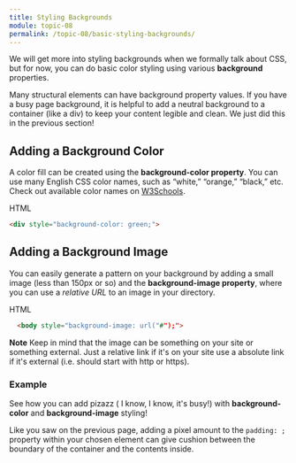 ```yaml
---
title: Styling Backgrounds
module: topic-08
permalink: /topic-08/basic-styling-backgrounds/
---
```


<div class="divider-heading"></div>

We will get more into styling backgrounds when we formally talk about CSS, but for now, you can do basic color styling using various **background** properties.

Many structural elements can have background property values. If you have a busy page background, it is helpful to add a neutral background to a container (like a div) to keep your content legible and clean.  We just did this in the previous section!


## Adding a Background Color
A color fill can be created using the **background-color property**. You can use many English CSS color names, such as “white,” “orange,” “black,” etc. Check out available color names on <a href="https://www.w3schools.com/cssref/css_colors.asp" target="_blank">W3Schools</a>.

<div class="code-heading">
  <span class="html">HTML</span>
</div>

```html
<div style="background-color: green;">
```

<div class="external-embed">
  <p data-height="600" data-theme-id="30567" data-slug-hash="vYKOOgY" data-default-tab="html,result" data-user="retrog4m3r" data-pen-title="div padding" class="codepen"></p>
</div>


## Adding a Background Image
You can easily generate a pattern on your background by adding a small image (less than 150px or so) and the **background-image property**, where you can use a _relative URL_ to an image in your directory.

<div class="code-heading">
  <span class="html">HTML</span>
</div>

```html
  <body style="background-image: url("#");">
```
**Note** Keep in mind that the image can be something on your site or something external. Just a relative link if it's on your site use a absolute link if it's external (i.e. should start with http or https).

<div class="external-embed">
  <p data-height="600" data-theme-id="30567" data-slug-hash="gOMppWr" data-default-tab="html,result" data-user="retrog4m3r" data-pen-title="div padding" class="codepen"></p>
</div>

<div class="divider-pg"></div>


### Example
See how you can add pizazz ( I know, I know, it's busy!) with **background-color** and **background-image** styling!


<div class="external-embed">
  <p data-height="600" data-theme-id="30567" data-slug-hash="VwjLLWZ" data-default-tab="html,result" data-user="retrog4m3r" data-pen-title="Basic HTML Background Styling" class="codepen"></p>
</div>


Like you saw on the previous page, adding a pixel amount to the `padding: ;` property within your chosen element can give cushion between the boundary of the container and the contents inside.
